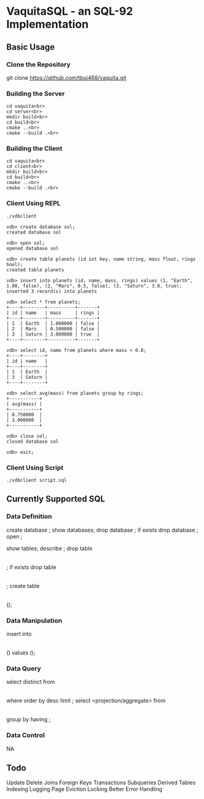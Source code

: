 # VaquitaSQL - an SQL-92 Implementation

## Basic Usage
### Clone the Repository
git clone https://github.com/tbui468/vaquita.git<br>

### Building the Server

```
cd vaquita<br>
cd server<br>
mkdir build<br>
cd build<br>
cmake ..<br>
cmake --build .<br>
```

### Building the Client

```
cd vaquita<br>
cd client<br>
mkdir build<br>
cd build<br>
cmake ..<br>
cmake --build .<br>
```

### Client Using REPL

```
./vdbclient

vdb> create database sol;
created database sol

vdb> open sol;
opened database sol

vdb> create table planets (id int key, name string, mass float, rings bool);
created table planets

vdb> insert into planets (id, name, mass, rings) values (1, "Earth", 1.00, false), (2, "Mars", 0.5, false), (3, "Saturn", 3.0, true);
inserted 3 record(s) into planets

vdb> select * from planets;
+----+--------+----------+-------+
| id | name   | mass     | rings |
+----+--------+----------+-------+
| 1  | Earth  | 1.000000 | false |
| 2  | Mars   | 0.500000 | false |
| 3  | Saturn | 3.000000 | true  |
+----+--------+----------+-------+

vdb> select id, name from planets where mass > 0.8;
+----+--------+
| id | name   |
+----+--------+
| 1  | Earth  |
| 3  | Saturn |
+----+--------+

vdb> select avg(mass) from planets group by rings;
+-----------+
| avg(mass) |
+-----------+
| 0.750000  |
| 3.000000  |
+-----------+

vdb> close sol;
closed database sol

vdb> exit;
```

### Client Using Script

```
./vdbclient script.sql
```

## Currently Supported SQL
### Data Definition
create database <database>;
show databases;
drop database <database>;
if exists drop database <database>;
open <database>;

show tables;
describe <table>;
drop table <table>;
if exists drop table <table>;
create table <table> (<column definitions>);

### Data Manipulation
insert into <table> (<field>) values (<values>);

### Data Query
select distinct <projection> from <table> where <selection> order by <field> desc limit <count>;
select <projection/aggregate> from <table> group by <field> having <aggregate selection>;

### Data Control
NA

## Todo
Update
Delete
Joins
Foreign Keys
Transactions
Subqueries
Derived Tables
Indexing
Logging
Page Eviction
Locking
Better Error Handling
